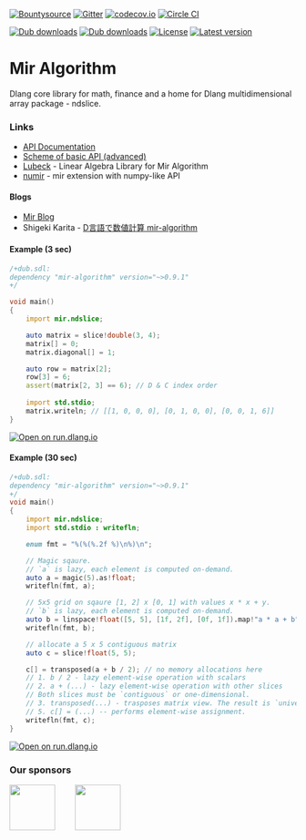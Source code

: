 [![Bountysource](https://www.bountysource.com/badge/team?team_id=145399&style=bounties_received)](https://www.bountysource.com/teams/libmir)
[![Gitter](https://img.shields.io/gitter/room/libmir/public.svg)](https://gitter.im/libmir/public)
[![codecov.io](https://codecov.io/github/libmir/mir-algorithm/coverage.svg?branch=master)](https://codecov.io/github/libmir/mir-algorithm?branch=master)
[![Circle CI](https://circleci.com/gh/libmir/mir-algorithm.svg?style=svg)](https://circleci.com/gh/libmir/mir-algorithm)

[![Dub downloads](https://img.shields.io/dub/dt/mir-algorithm.svg)](http://code.dlang.org/packages/mir-algorithm)
[![Dub downloads](https://img.shields.io/dub/dm/mir-algorithm.svg)](http://code.dlang.org/packages/mir-algorithm)
[![License](https://img.shields.io/dub/l/mir-algorithm.svg)](http://code.dlang.org/packages/mir-algorithm)
[![Latest version](https://img.shields.io/dub/v/mir-algorithm.svg)](http://code.dlang.org/packages/mir-algorithm)

Mir Algorithm
=============
Dlang core library for math, finance and a home for Dlang multidimensional array package - ndslice.

### Links
 - [API Documentation](http://docs.algorithm.dlang.io)
 - [Scheme of basic API (advanced)](https://rawgit.com/libmir/mir-algorithm/master/ndslice.svg)
 - [Lubeck](https://github.com/kaleidicassociates/lubeck) - Linear Algebra Library for Mir Algorithm
 - [numir](https://github.com/libmir/numir) - mir extension with numpy-like API

#### Blogs
  - [Mir Blog](http://blog.mir.dlang.io/)
  - Shigeki Karita - [D言語で数値計算 mir-algorithm](https://shigekikarita.github.io/blog/2017/09/22/026.html)

#### Example (3 sec)
```d
/+dub.sdl:
dependency "mir-algorithm" version="~>0.9.1"
+/

void main()
{
    import mir.ndslice;

    auto matrix = slice!double(3, 4);
    matrix[] = 0;
    matrix.diagonal[] = 1;

    auto row = matrix[2];
    row[3] = 6;
    assert(matrix[2, 3] == 6); // D & C index order
    
    import std.stdio;
    matrix.writeln; // [[1, 0, 0, 0], [0, 1, 0, 0], [0, 0, 1, 6]]
}
```

[![Open on run.dlang.io](https://img.shields.io/badge/run.dlang.io-open-blue.svg)](https://run.dlang.io/is/on6YTM)

#### Example (30 sec)
```d
/+dub.sdl:
dependency "mir-algorithm" version="~>0.9.1"
+/
void main()
{
    import mir.ndslice;
    import std.stdio : writefln;

    enum fmt = "%(%(%.2f %)\n%)\n";

    // Magic sqaure. 
    // `a` is lazy, each element is computed on-demand.
    auto a = magic(5).as!float;
    writefln(fmt, a);

    // 5x5 grid on sqaure [1, 2] x [0, 1] with values x * x + y. 
    // `b` is lazy, each element is computed on-demand.
    auto b = linspace!float([5, 5], [1f, 2f], [0f, 1f]).map!"a * a + b";
    writefln(fmt, b);

    // allocate a 5 x 5 contiguous matrix
    auto c = slice!float(5, 5);

    c[] = transposed(a + b / 2); // no memory allocations here
    // 1. b / 2 - lazy element-wise operation with scalars
    // 2. a + (...) - lazy element-wise operation with other slices
    // Both slices must be `contiguous` or one-dimensional.
    // 3. transposed(...) - trasposes matrix view. The result is `universal` (numpy-like) matrix.
    // 5. c[] = (...) -- performs element-wise assignment.
    writefln(fmt, c);
}
```

[![Open on run.dlang.io](https://img.shields.io/badge/run.dlang.io-open-blue.svg)](https://run.dlang.io/is/gSlbMb)

### Our sponsors

[<img src="https://raw.githubusercontent.com/libmir/mir-algorithm/master/images/symmetry.png" height="80" />](http://symmetryinvestments.com/) 	&nbsp; 	&nbsp;	&nbsp;	&nbsp;
[<img src="https://raw.githubusercontent.com/libmir/mir-algorithm/master/images/kaleidic.jpeg" height="80" />](https://github.com/kaleidicassociates)

